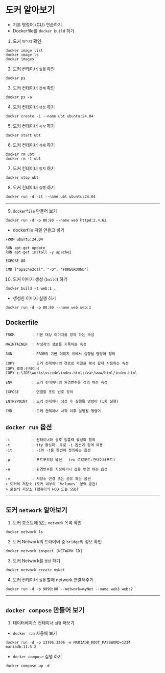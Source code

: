 # 도커 알아보기

+ 기본 명령어 (CLI) 연습하기
+ Dockerfile를 ```docker build``` 하기

1. 도커 `이미지` 확인
```
docker image list
docker image ls
docker images
```

2. 도커 컨테이너 `실행` 확인
```
docker ps
```

3. 도커 컨테이너 `전체` 확인
```
docker ps -a
```

4. 도커 컨테이너 `생성` 하기
```
docker create -i --name ubt ubuntu:24.04
```

5. 도커 컨테이너 `시작` 하기
```
docker start ubt
```

6. 도커 컨테이너 `삭제` 하기
```
docker rm ubt
docker rm -f ubt
```

7. 도커 컨테이너 `정지` 하기
```
docker stop ubt
```

8. 도커 컨테이너 `실행` 하기
```
docker run -d -it --name ubt ubuntu:24.04
```
---
9. `dockerfile` 만들어 보기
```
docker run -d -p 80:80 --name web httpd:2.4.62
```
+ dockerfile 파일 만들고 넣기
```
FROM ubuntu:24.04

RUN apt-get update
RUN apt-get install -y apache2

EXPOSE 80

CMD ["apache2ctl", "-D", "FOREGROUND"]
```

10. 도커 이미지 생성 (`build`) 하기
```
docker build -t web:1 .
```
+ 생성한 이미지 실행 하기
```
docker run -d -p 80:80 --name web web:1
```

## Dockerfile 
```
FROM        : 기본 대상 이미지를 정의 하는 속성

MAINTAINER  : 작성자의 정보를 기록하는 속성

RUN         : FROM의 기반 이미지 위에서 실행될 명령어 정의

COPY        : 도커 컨테이너의 경로로 파일을 복사 할때 사용하는 속성
COPY 로컬:컨테이너 
COPY c:\IDE\works\vscode\index.html:/var/www/html/index.html

ENV         : 도커 컨테이너의 환경변수를 정의 하는 속성

EXPOSE      : 연결할 포트 번호 정의

ENTRYPOINT  : 도커 컨테이너 생성 후 실행될 명령어 (1회 실행)

CMD         : 도커 컨테이너 시작 이후 실행될 명령어
```

## `docker run` 옵션
```
-i          : 컨터이너와 상호 입출력 활성화 정의
-t          : tty 활성화. 주로 -i 옵션과 함께 이용
-it         : -i와 -t를 한번에 정의하는 옵션

-p          : 포트포워딩 옵션   (ex 로컬포트:컨테이너포트)

-e          : 환경변수를 지정하거나 값을 변경 하는 옵션

-v          : 저장소 연경 또는 공유 하는 옵션
> 도커의 저장소 (도커 내부의 `Volumes` 영역 공간)
> 로컬의 저장소 (컴퓨터의 HDD 또는 SSD)
```
---
## 도커 `network` 알아보기

1. 도커 호스트에 있는 `network` 목록 확인
```
docker network ls
```

2. 도커 Network의 드라이버 중 `bridge`의 정보 확인
```
docker network inspect [NETWORK ID]
```

3. 도커 Network를 `생성` 하기
```
docker network create myNet
```

4. 도커 컨테이너 `실행` 할때 network 연결해주기
```
docker run -d -p 9090:80 --network=myNet --name web3 web:2
```
---
## `docker compose` 만들어 보기

1. 데이터베이스 컨테이너 `실행` 해보기
+ `docker run` 사용해 보기
```
docker run -d -p 13306:3306 -e MARIADB_ROOT_PASSWORD=1234 mariadb:11.5.2
```
+ `docker compose` 실행 하기
```
docker compose up -d
```